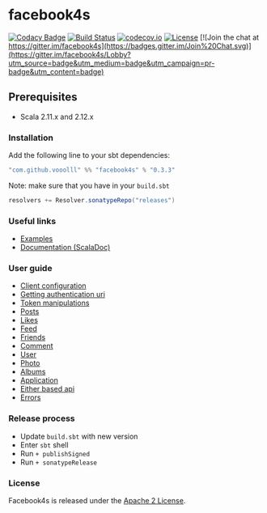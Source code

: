 facebook4s
=========

[![Codacy Badge](https://api.codacy.com/project/badge/Grade/0c7d5adedcba4774988ad1fe3e075558)](https://www.codacy.com/app/baibossynov-valery/facebook4s?utm_source=github.com&utm_medium=referral&utm_content=vooolll/facebook4s&utm_campaign=badger)
[![Build Status](https://travis-ci.org/vooolll/facebook4s.svg?branch=master)](https://travis-ci.org/vooolll/facebook4s) [![codecov.io](http://codecov.io/github/vooolll/facebook4s/coverage.svg?branch=master)](http://codecov.io/github/vooolll/facebook4s?branch=master) [![License](http://img.shields.io/:license-Apache%202-red.svg)](http://www.apache.org/licenses/LICENSE-2.0.txt) [![Join the chat at https://gitter.im/facebook4s](https://badges.gitter.im/Join%20Chat.svg)](https://gitter.im/facebook4s/Lobby?utm_source=badge&utm_medium=badge&utm_campaign=pr-badge&utm_content=badge)

Prerequisites
-------------
* Scala 2.11.x and 2.12.x

### Installation
Add the following line to your sbt dependencies:
```scala
"com.github.vooolll" %% "facebook4s" % "0.3.3"
```

Note: make sure that you have in your `build.sbt`
```scala
resolvers += Resolver.sonatypeRepo("releases")
```

### Useful links
* [Examples](https://github.com/vooolll/facebook4s/tree/master/examples)
* [Documentation (ScalaDoc)](https://www.javadoc.io/doc/com.github.vooolll/facebook4s_2.12/)


### User guide

* [Client configuration](https://github.com/vooolll/facebook4s/tree/master/docs/createClient.md)
* [Getting authentication uri](https://github.com/vooolll/facebook4s/tree/master/docs/authenticationUri.md)
* [Token manipulations](https://github.com/vooolll/facebook4s/tree/master/docs/tokenManipulations.md)
* [Posts](https://github.com/vooolll/facebook4s/tree/master/docs/post.md)
* [Likes](https://github.com/vooolll/facebook4s/tree/master/docs/likes.md)
* [Feed](https://github.com/vooolll/facebook4s/tree/master/docs/feed.md)
* [Friends](https://github.com/vooolll/facebook4s/tree/master/docs/friends.md)
* [Comment](https://github.com/vooolll/facebook4s/tree/master/docs/comments.md)
* [User](https://github.com/vooolll/facebook4s/tree/master/docs/user.md)
* [Photo](https://github.com/vooolll/facebook4s/tree/master/docs/photo.md)
* [Albums](https://github.com/vooolll/facebook4s/tree/master/docs/albums.md)
* [Application](https://github.com/vooolll/facebook4s/tree/master/docs/application.md)
* [Either based api](https://github.com/vooolll/facebook4s/tree/master/docs/either.md)
* [Errors](https://github.com/vooolll/facebook4s/tree/master/docs/errors.md)


### Release process
* Update `build.sbt` with new version
* Enter `sbt` shell
* Run `+ publishSigned`
* Run `+ sonatypeRelease`

### License

Facebook4s is released under the [Apache 2 License][5].


[5]: http://www.apache.org/licenses/LICENSE-2.0.txt
